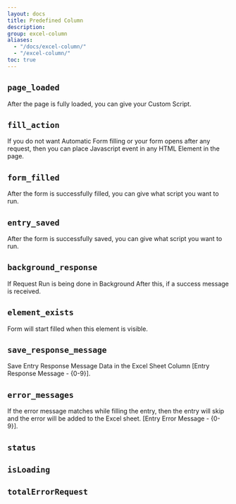 ```yaml
---
layout: docs
title: Predefined Column
description: 
group: excel-column
aliases:
  - "/docs/excel-column/"
  - "/excel-column/"
toc: true
---
```


## `page_loaded`

After the page is fully loaded, you can give your Custom Script.

## `fill_action`

If you do not want Automatic Form filling or your form opens after any request, then you can place Javascript event in any HTML Element in the page.

## `form_filled`

After the form is successfully filled, you can give what script you want to run.

## `entry_saved`

After the form is successfully saved, you can give what script you want to run.

## `background_response`

If Request Run is being done in Background After this, if a success message is received.

## `element_exists`

Form will start filled when this element is visible.


## `save_response_message`

Save Entry Response Message Data in the Excel Sheet Column [Entry Response Message - {0-9}].

## `error_messages`

If the error message matches while filling the entry, then the entry will skip and the error will be added to the Excel sheet. [Entry Error Message - {0-9}].

## `status`
## `isLoading`
## `totalErrorRequest`